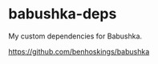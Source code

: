 babushka-deps
=============
My custom dependencies for Babushka.

https://github.com/benhoskings/babushka
